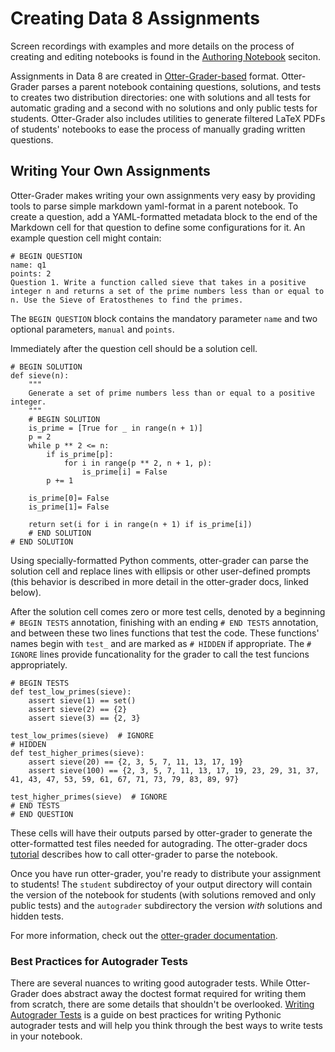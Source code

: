 # Creating Data 8 Assignments

Screen recordings with examples and more details on the process of creating and editing notebooks is found in the [Authoring Notebook](../authoring/intro) seciton.

Assignments in Data 8 are created in [Otter-Grader-based](https://otter-grader.readthedocs.io/en/v4.4.1/) format. Otter-Grader parses a parent notebook containing questions, solutions, and tests to creates two distribution directories: one with solutions and all tests for automatic grading and a second with no solutions and only public tests for students. Otter-Grader also includes utilities to generate filtered LaTeX PDFs of students' notebooks to ease the process of manually grading written questions.

## Writing Your Own Assignments

Otter-Grader makes writing your own assignments very easy by providing tools to parse simple markdown yaml-format in a parent notebook. To create a question, add a YAML-formatted metadata block to the end of the Markdown cell for that question to define some configurations for it. An example question cell might contain:

```{text}
# BEGIN QUESTION
name: q1
points: 2
Question 1. Write a function called sieve that takes in a positive integer n and returns a set of the prime numbers less than or equal to n. Use the Sieve of Eratosthenes to find the primes.
```

The `BEGIN QUESTION` block contains the mandatory parameter `name` and two optional parameters, `manual` and `points`. 


Immediately after the question cell should be a solution cell.
```
# BEGIN SOLUTION
def sieve(n):
    """
    Generate a set of prime numbers less than or equal to a positive integer.
    """
    # BEGIN SOLUTION
    is_prime = [True for _ in range(n + 1)]
    p = 2
    while p ** 2 <= n:
        if is_prime[p]:
            for i in range(p ** 2, n + 1, p):
                is_prime[i] = False
        p += 1

    is_prime[0]= False
    is_prime[1]= False

    return set(i for i in range(n + 1) if is_prime[i])
    # END SOLUTION
# END SOLUTION
```

 Using specially-formatted Python comments, otter-grader can parse the solution cell and replace lines with ellipsis or other user-defined prompts (this behavior is described in more detail in the otter-grader docs, linked below). 
 
 After the solution cell comes zero or more test cells, denoted by a beginning `# BEGIN TESTS` annotation, finishing with an ending `# END TESTS` annotation, and between these two lines functions that test the code. These functions' names begin with `test_` and are marked as  `# HIDDEN` if appropriate. The `# IGNORE` lines provide funcationality for the grader to call the test funcions appropriately.
```
# BEGIN TESTS
def test_low_primes(sieve):
    assert sieve(1) == set()
    assert sieve(2) == {2}
    assert sieve(3) == {2, 3}

test_low_primes(sieve)  # IGNORE
# HIDDEN
def test_higher_primes(sieve):
    assert sieve(20) == {2, 3, 5, 7, 11, 13, 17, 19}
    assert sieve(100) == {2, 3, 5, 7, 11, 13, 17, 19, 23, 29, 31, 37, 41, 43, 47, 53, 59, 61, 67, 71, 73, 79, 83, 89, 97}

test_higher_primes(sieve)  # IGNORE
# END TESTS
# END QUESTION
```
 
  These cells will have their outputs parsed by otter-grader to generate the otter-formatted test files needed for autograding. The otter-grader docs [tutorial](https://otter-grader.readthedocs.io/en/latest/tutorial.html) describes how to call otter-grader to parse the notebook.

Once you have run otter-grader, you're ready to distribute your assignment to students! The `student` subdirectoy of your output directory will contain the version of the notebook for students (with solutions removed and only public tests) and the `autograder` subdirectory the version *with* solutions and hidden tests.

For more information, check out the [otter-grader documentation](https://otter-grader.readthedocs.io/en/v4.4.1/).

### Best Practices for Autograder Tests

There are several nuances to writing good autograder tests. While Otter-Grader does abstract away the doctest format required for writing them from scratch, there are some details that shouldn't be overlooked. [Writing Autograder Tests](https://autograder-tests.rtfd.io) is a guide on best practices for writing Pythonic autograder tests and will help you think through the best ways to write tests in your notebook.

